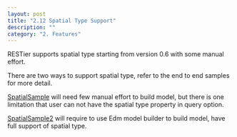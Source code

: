 ```yaml
---
layout: post
title: "2.12 Spatial Type Support"
description: ""
category: "2. Features"
---
```


RESTier supports spatial type starting from version 0.6 with some manual effort.

There are two ways to support spatial type, refer to the end to end samples for more detail.

[SpatialSample](https://github.com/OData/ODataSamples/tree/master/RESTier/SpatialSample) will need few manual effort to build model, but there is one limitation that user can not have the spatial type property in query option.

[SpatialSample2](https://github.com/OData/ODataSamples/tree/master/RESTier/SpatialSample2) will require to use Edm model builder to build model, have full support of spatial type.